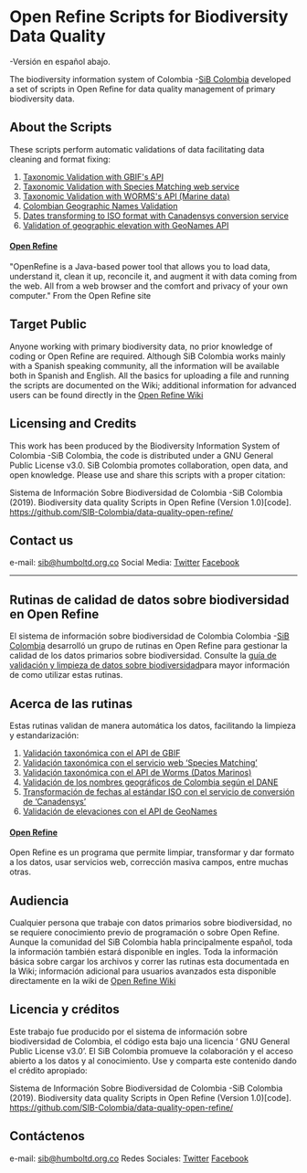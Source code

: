 # Open Refine Scripts for Biodiversity Data Quality
-Versión en español abajo.

The biodiversity information system of Colombia -[SiB Colombia](https://sibcolombia.net/) developed a set of scripts in Open Refine 
for data quality management of primary biodiversity data.

## About the Scripts
These scripts perform automatic validations of data facilitating data cleaning and format fixing:
  1. [Taxonomic Validation with GBIF's API](https://github.com/SIB-Colombia/data-quality-open-refine/blob/master/ValTaxonomicAPIGBIF_ValTaxonomicaAPIGBIF.txt)
  2. [Taxonomic Validation with Species Matching web service](https://github.com/SIB-Colombia/data-quality-open-refine/blob/master/ValTaxonomicSpeciesMatchGBIF_ValTaxonomicaSpeciesMatchGBIF.txt)
  3. [Taxonomic Validation with WORMS's API (Marine data)](https://github.com/SIB-Colombia/data-quality-open-refine/blob/master/ValTaxonomicAPIWoRMS_ValTaxonomicaAPIWoRMS.txt)
  4. [Colombian Geographic Names Validation](https://github.com/SIB-Colombia/data-quality-open-refine/blob/master/ValNamesGeo_ValNombresGeo.txt)
  5. [Dates transforming to ISO format with Canadensys conversion service](https://github.com/SIB-Colombia/data-quality-open-refine/blob/master/DateTransform_TransformFechas.txt)
  6. [Validation of geographic elevation with GeoNames API](https://github.com/SIB-Colombia/data-quality-open-refine/blob/master/ValElevationAPIGeoNames_ValElevacionAPIGeoNames.txt)

#### [Open Refine](http://openrefine.org/)
"OpenRefine is a Java-based power tool that allows you to load data, understand it, clean it up, reconcile it, and augment it with data coming from the web. All from a web browser and the comfort and privacy of your own computer." From the Open Refine site

## Target Public
Anyone working with primary biodiversity data, no prior knowledge of coding or Open Refine are required.
Although SiB Colombia works mainly with a Spanish speaking community, all the information will be available both in Spanish and English.
All the basics for uploading a file and running the scripts are documented on the Wiki; additional information for advanced users can be found directly in the [Open Refine Wiki](https://github.com/OpenRefine/OpenRefine/wiki/Documentation-For-Users)

## Licensing and Credits
This work has been produced by the Biodiversity Information System of Colombia -SiB Colombia, the code is distributed under a GNU General Public License v3.0.
SiB Colombia promotes collaboration, open data, and open knowledge. Please use and share this scripts with a proper citation:

Sistema de Información Sobre Biodiversidad de Colombia -SiB Colombia (2019). Biodiversity data quality Scripts in Open Refine (Version 1.0)[code]. https://github.com/SIB-Colombia/data-quality-open-refine/

## Contact us
e-mail: sib@humboltd.org.co
Social Media: [Twitter](https://twitter.com/sibcolombia) [Facebook](https://www.facebook.com/SibColombia/)

_________________________________________________________________________________________

## Rutinas de calidad de datos sobre biodiversidad en Open Refine 

El sistema de información sobre biodiversidad de Colombia Colombia -[SiB Colombia](https://sibcolombia.net/) desarrolló un grupo de rutinas en Open Refine para gestionar la calidad de los datos primarios sobre biodiversidad.
Consulte la [guía de validación y limpieza de datos sobre biodiversidad](http://repository.humboldt.org.co/handle/20.500.11761/35350)para mayor información de como utilizar estas rutinas.

## Acerca de las rutinas
Estas rutinas validan de manera automática los datos, facilitando la limpieza y estandarización:

  1. [Validación taxonómica con el API de GBIF](https://github.com/SIB-Colombia/data-quality-open-refine/blob/master/ValTaxonomicAPIGBIF_ValTaxonomicaAPIGBIF.txt)
  2. [Validación taxonómica con el servicio web ‘Species Matching’](https://github.com/SIB-Colombia/data-quality-open-refine/blob/master/ValTaxonomicSpeciesMatchGBIF_ValTaxonomicaSpeciesMatchGBIF.txt)
  3. [Validación taxonómica con el API de Worms (Datos Marinos)](https://github.com/SIB-Colombia/data-quality-open-refine/blob/master/ValTaxonomicAPIWoRMS_ValTaxonomicaAPIWoRMS.txt)
  4. [Validación de los nombres geográficos de Colombia según el DANE](https://github.com/SIB-Colombia/data-quality-open-refine/blob/master/ValNamesGeo_ValNombresGeo.txt)
  5. [Transformación de fechas al estándar ISO con el servicio de conversión de ‘Canadensys’](https://github.com/SIB-Colombia/data-quality-open-refine/blob/master/DateTransform_TransformFechas.txt)
  6. [Validación de elevaciones con el API de GeoNames](https://github.com/SIB-Colombia/data-quality-open-refine/blob/master/ValElevationAPIGeoNames_ValElevacionAPIGeoNames.txt)

#### [Open Refine](http://openrefine.org/)
Open Refine es un programa que permite limpiar, transformar y dar formato a los datos, usar servicios web, corrección masiva campos, entre muchas otras.

## Audiencia
Cualquier persona que trabaje con datos primarios sobre biodiversidad, no se requiere conocimiento previo de programación o sobre Open Refine. Aunque la comunidad  del SiB Colombia habla principalmente español, toda la información también estará disponible en ingles.
Toda la información básica sobre cargar los archivos y correr las rutinas esta documentada en la Wiki; información adicional para usuarios avanzados esta disponible directamente en la wiki de [Open Refine Wiki](https://github.com/OpenRefine/OpenRefine/wiki/Documentation-For-Users)

## Licencia y créditos
Este trabajo fue producido por el sistema de información sobre biodiversidad de Colombia, el código esta bajo una  licencia ‘ GNU General Public License v3.0’.
El SiB Colombia promueve la colaboración y el acceso abierto a los datos y al conocimiento. Use y comparta este contenido dando el crédito apropiado:
 
Sistema de Información Sobre Biodiversidad de Colombia -SiB Colombia (2019). Biodiversity data quality Scripts in Open Refine (Version 1.0)[code]. https://github.com/SIB-Colombia/data-quality-open-refine/

## Contáctenos
e-mail: sib@humboltd.org.co
Redes Sociales: [Twitter](https://twitter.com/sibcolombia) [Facebook](https://www.facebook.com/SibColombia/)
